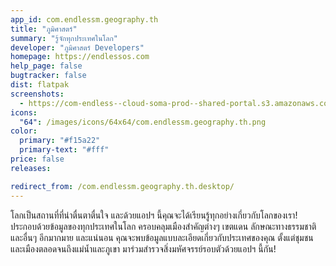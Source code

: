 ```yaml
---
app_id: com.endlessm.geography.th
title: "ภูมิศาสตร์"
summary: "รู้จักทุกประเทศในโลก"
developer: "ภูมิศาสตร์ Developers"
homepage: https://endlessos.com
help_page: false
bugtracker: false
dist: flatpak
screenshots:
  - https://com-endless--cloud-soma-prod--shared-portal.s3.amazonaws.com/apps.268.screenshots.c83b803e-34db-4f83-9f3e-d78fef540931_201810231911584242.png
icons:
  "64": /images/icons/64x64/com.endlessm.geography.th.png
color:
  primary: "#f15a22"
  primary-text: "#fff"
price: false
releases:

redirect_from: /com.endlessm.geography.th.desktop/
---
```


<p>โลกเป็นสถานที่ที่น่าตื่นตาตื่นใจ และด้วยแอปฯ นี้คุณจะได้เรียนรู้ทุกอย่างเกี่ยวกับโลกของเรา! ประกอบด้วยข้อมูลของทุกประเทศในโลก ครอบคลุมเมืองสำคัญต่างๆ เขตแดน ลักษณะทางธรรมชาติ และอื่นๆ อีกมากมาย และแน่นอน คุณจะพบข้อมูลแบบละเอียดเกี่ยวกับประเทศของคุณ ตั้งแต่ชุมชนและเมืองตลอดจนถึงแม่น้ำและภูเขา มาร่วมสำรวจสิ่งมหัศจรรย์รอบตัวด้วยแอปฯ นี้กัน!</p>